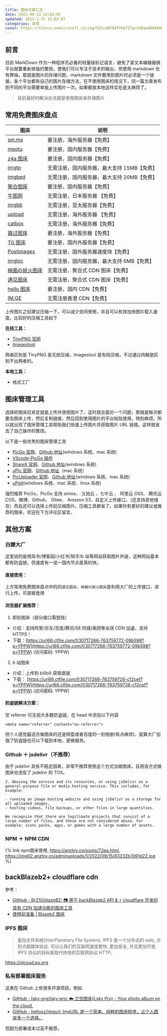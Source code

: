 ```yaml
---
title: 图床方案汇总
date: 2022-09-13 22:02:07
updated: 2023-1-15 12:02:07
categories: 杂项
cover: https://xlenco.onmicrosoft.cn/img/521cd8f9df7b4727ac5d0aad60490b66.webp
---
```


## 前言

目前 MarkDown 作为一种程序员必备的轻量级标记语言，避免了富文本编辑器换平台就要重新排版的繁琐，使我们可以专注于技术的输出，但使用 markdown 也有弊端，那就是图片的存储问题，markdown 文件要用到图片时必须是一个链接。各个平台都有自己的图片存储方法，在不使用图床的情况下，同一篇文章发布到不同的平台需要单独上传图片一次。如果都放本地这样实在是太麻烦了。

> 目前最好的解决办法就是使用图床来存储图片

## 常用免费图床盘点

| **图床**                                       | **说明**                                    |
| ---------------------------------------------- | ------------------------------------------- |
| [sm.ms](https://sm.ms)                         | 要注册，海外服务器【免费】                  |
| [meotu](https://moetu.org)                     | 要注册，国内服务器【免费】                  |
| [z4a 图床](https://www.z4a.net)                | 要注册，国内服务器【免费】                  |
| [imgtp](https://www.imgtp.com)                 | 无需注册，国内服务器，最大支持 15MB【免费】 |
| [imgbed](https://www.imgbed.com/?lang=zh-CN)   | 无需注册，国内服务器，最大支持 20MB【免费】 |
| [聚合图床](https://www.superbed.cn)            | 要注册，国内服务器【免费】                  |
| [牛图网](https://niupic.com)                   | 无需注册，日本服务器 【免费】               |
| [imgbb](https://imgbb.com)                     | 无需注册，亚太服务器【免费】                |
| [upload](https://upload.cc)                    | 无需注册，海外服务器 【免费】               |
| [catbox](https://catbox.moe)                   | 无需注册，海外服务器【免费】                |
| [路过图床](https://imgtu.com/)                 | 要注册，海外服务器【免费】                  |
| [TG 图床](https://imgtg.com)                   | 要注册，国内外服务器【免费】                |
| [Postimages](https://postimages.org)           | 无需注册，国外服务器速度快【免费】          |
| [imgloc](https://imgloc.com)                   | 无需注册，国内服务器，最大支持 6MB【免费】  |
| [映画の妖火图床 ](https://yh-pic.ihcloud.net/) | 无需注册，聚合式 CDN 图床【免费】           |
| [遇见图床 ](https://www.hualigs.cn/)           | 无需注册，聚合式 CDN 图床【免费】           |
| [hello 图床](https://www.helloimg.com/)        | 要注册，国内 CDN【免费】                    |
| [IM.GE ](https://im.ge/)                       | 无需注册香港 CDN【免费】                    |

上传图片之前建议压缩一下，可以减少空间使用，并且可以有效加快图片载入速度。比较好的压缩工具如下

**在线工具：**

- [TinyPNG 官网](https://tinypng.com)
- [Imagestool](https://imagestool.com)

两者区别是 TinyPNG 是无损压缩，Imagestool 是有损压缩，不过通过肉眼是区别不出两者的。

**本地工具：**

- 格式工厂

## 图床管理工具

选择好图床后肯定就是上传并使用图片了，这时就会面对一个问题，那就是每次都要去图床上传，然后复制链接，然后回到使用图片的平台粘贴使用。特别麻烦。所以就出现了图床管理工具帮助我们快速上传图片并获取图片 URL 链接。这样就省去了自己操作的繁琐。

以下是一些优秀的图床管理工具

- [PicGo 官网](https://molunerfinn.com/PicGo/)、[Github 地址](https://github.com/Molunerfinn/PicGo)(windows 系统、mac 系统)
- [VScode-PicGo 插件](https://github.com/PicGo/vs-picgo)
- [ShareX 官网](https://github.com/ShareX/ShareX)、[Github 地址](https://github.com/ShareX/ShareX)(windows 系统)
- [uPic 官网](https://blog.svend.cc/upic/)、[Github 地址](https://github.com/gee1k/uPic)（mac 系统）
- [PicUploader 官网](https://www.xiebruce.top/17.html)、[Github 地址](https://github.com/xiebruce/PicUploader)(windows 系统、mac 系统)
- [uPgit](https://github.com/pluveto/upgit)(windows 系统、mac 系统、linux 系统)

强烈推荐 PicGo，PicGo 支持 smms、 又拍云 、七牛云 、 阿里云 OSS、 腾讯云 COS、微博、Github、 Gitee、 Amazon S3、自定义上传接口。（还支持其他储存）而且还可以选择上传前压缩图片。压缩工具都省了。如果你有更好的建议或推荐的图床，欢迎在下方评论区留言。

## 其他方案

### 白嫖大厂

这里说的是用简书/博客园/小红书/知乎/b 站等网站获取图片外链，这种网站基本都有防盗链，但速度有一说一国内节点是真的快。

#### 直接使用：

上方常用免费图床盘点中的的`遇见图床`、`映画の妖火图床`是利用大厂的上传接口，进行上传，可直接食用

#### 浏览器扩展推荐：

1. 即刻图床（部分接口需登陆）

- 介绍：支持阿里/京东/百度/腾讯/58 同城/美团等全球 CDN 加速，支持 HTTPS！
- 下载：[https://url66.ctfile.com/f/30717266-763759772-09b598?p=YPPW](https://url66.ctfile.com/f/30717266-763759772-09b598?p=YPPW) (访问密码: YPPW)

2. b 站图床

- 介绍：上传到 bilibili 获取直链
- 下载： [https://url66.ctfile.com/f/30717266-763759726-c12cef?p=YPPW](https://url66.ctfile.com/f/30717266-763759726-c12cef?p=YPPW) (访问密码: YPPW)

#### 防盗链解决方案：

空 referrer 可无视大多数防盗链，在 head 中添加以下内容

```
<meta name="referrer" content="no-referrer">
```

但个人感觉最适合做图床的还是网盘或者百度的一刻相册(有点麻烦)，就算大厂加强了防盗链也可以下载到本地，更换服务。

### Github ＋ jsdelivr（不推荐）

由于 jsdelivr 具有不稳定因素，非常不推荐使用这个方式当做图床。且用该方式做图床也违反了 jsdelivr 的 TOS。

```
2. Abusing the service and its resources, or using jsDelivr as a general-purpose file or media hosting service. This includes, for example:

- running an image hosting website and using jsDelivr as a storage for all uploaded images,
- hosting videos, file backups, or other files in large quantities.

We recognize that there are legitimate projects that consist of a large number of files, and these are not considered abuse. For example: icons packs, apps, or games with a large number of assets.
```

### NPM ＋ NPM CDN

{% link npm图床使用, https://anzhiy.cn/posts/72ea.html, https://img02.anzhiy.cn/adminuploads/1/2022/09/15/63232b7d91d22.jpg %}

## backBlazeb2+ cloudflare cdn

参考：

- [GitHub - Rr210/blazeB2: 📷 基于 backBlazeb2 API & ⚡ cloudflare 开发的具有 CDN 加速功能的图床工具](https://github.com/Rr210/blazeB2)
- [使用前准备 | Blazeb2 图床](https://blazeb2.js.org/guide/prepare.html)

### IPFS 图床

> 星际文件系统(InterPlanetary File System). IPFS 是一个分布式的 web, 点到点超媒体协议. 可以让我们的互联网速度更快, 更加安全, 并且更加开放. IPFS 协议的目标是取代传统的互联网协议 HTTP。

https://xlcoud.eu.org

### 私有部署图床服务

这类在 Github 上有很多开源项目，例如

- [GitHub - lsky-org/lsky-pro: ☁️ 兰空图床(Lsky Pro) - Your photo album on the cloud.](https://github.com/lsky-org/lsky-pro)
- [GitHub - helloxz/imgurl: ImgURL 是一个简单、纯粹的图床程序，让个人图床多一个选择。](https://github.com/helloxz/imgurl)

但因为部署成本过高不推荐。
